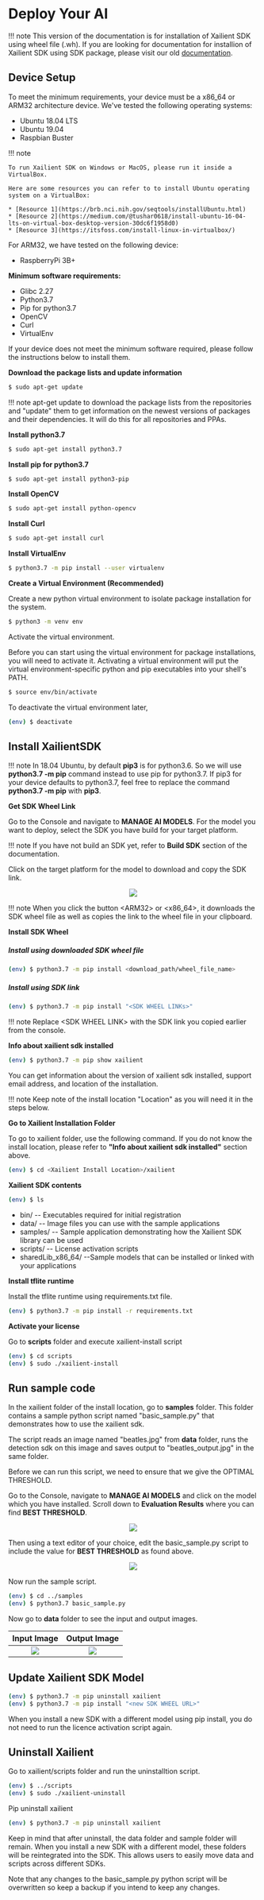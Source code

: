 # Deploy Your AI

!!! note
      This version of the documentation is for installation of Xailient SDK using wheel file (.wh). 
      If you are looking for documentation for installion of Xailient SDK using SDK package, please visit our old [documentation](https://xailient.readthedocs.io/en/latest/installation/).

## Device Setup

To meet the minimum requirements, your device must be a x86_64 or ARM32 architecture device. We've tested the following operating systems:

* Ubuntu 18.04 LTS
* Ubuntu 19.04
* Raspbian Buster

!!! note

    To run Xailient SDK on Windows or MacOS, please run it inside a VirtualBox.

    Here are some resources you can refer to to install Ubuntu operating system on a VirtualBox:

    * [Resource 1](https://brb.nci.nih.gov/seqtools/installUbuntu.html)
    * [Resource 2](https://medium.com/@tushar0618/install-ubuntu-16-04-lts-on-virtual-box-desktop-version-30dc6f1958d0)
    * [Resource 3](https://itsfoss.com/install-linux-in-virtualbox/)


For ARM32, we have tested on the following device:

* RaspberryPi 3B+

__Minimum software requirements:__

* Glibc 2.27
* Python3.7
* Pip for python3.7
* OpenCV
* Curl
* VirtualEnv

If your device does not meet the minimum software required, please follow the instructions below to install them.

__Download the package lists and update information__

```bash
$ sudo apt-get update
```

!!! note
    apt-get update to download the package lists from the repositories and "update" them to get information on the newest versions of packages and their dependencies. It will do this for all repositories and PPAs.

__Install python3.7__

```bash
$ sudo apt-get install python3.7
```

__Install pip for python3.7__

```bash
$ sudo apt-get install python3-pip
```

__Install OpenCV__

```bash
$ sudo apt-get install python-opencv
```

__Install Curl__

```bash
$ sudo apt-get install curl
```

__Install VirtualEnv__

```bash
$ python3.7 -m pip install --user virtualenv
```

__Create a Virtual Environment (Recommended)__

Create a new python virtual environment to isolate package installation for the system.

```bash
$ python3 -m venv env
```

Activate the virtual environment.

Before you can start using the virtual environment for package installations, you will need to activate it. Activating a virtual environment will put the virtual environment-specific python and pip executables into your shell's PATH.

```bash
$ source env/bin/activate
```

To deactivate the virtual environment later,

```bash
(env) $ deactivate
```

## Install XailientSDK

!!! note
    In 18.04 Ubuntu, by default __pip3__ is for python3.6. So we will use __python3.7 -m pip__ command instead to use pip for python3.7.
    If pip3 for your device defaults to python3.7, feel free to replace the command __python3.7 -m pip__ with __pip3__.

__Get SDK Wheel Link__

Go to the Console and navigate to __MANAGE AI MODELS__. For the model you want to deploy, select the SDK you have build for your target platform. 

!!! note
    If you have not build an SDK yet, refer to __Build SDK__ section of the documentation.

Click on the target platform for the model to download and copy the SDK link.

<p align="center">
  <img src="../img/console/CopySDKLink.png">
</p>

!!! note
    When you click the button &lt;ARM32&gt; or &lt;x86_64&gt;, it downloads the SDK wheel file as well as copies the link to the wheel file in your clipboard.

__Install SDK Wheel__

##### Install using downloaded SDK wheel file

```bash
(env) $ python3.7 -m pip install <download_path/wheel_file_name>
```

##### Install using SDK link

```bash
(env) $ python3.7 -m pip install "<SDK WHEEL LINKs>"
```

!!! note
    Replace &lt;SDK WHEEL LINK&gt; with the SDK link you copied earlier from the console.

__Info about xailient sdk installed__

```bash
(env) $ python3.7 -m pip show xailient
```

You can get information about the version of xailient sdk installed, support email address, and location of the installation. 

!!! note
    Keep note of the install location "Location" as you will need it in the steps below.

__Go to Xailient Installation Folder__

To go to xailient folder, use the following command. If you do not know the install location, please refer to __"Info about xailient sdk installed"__ section above.

```bash
(env) $ cd <Xailient Install Location>/xailient
```

__Xailient SDK contents__

```bash
(env) $ ls
```

* bin/ -- Executables required for initial registration
* data/ -- Image files you can use with the sample applications
* samples/ -- Sample application demonstrating how the Xailient SDK library can be used
* scripts/ -- License activation scripts
* sharedLib_x86_64/ --Sample models that can be installed or linked with your applications


__Install tflite runtime__

Install the tflite runtime using requirements.txt file.

```bash
(env) $ python3.7 -m pip install -r requirements.txt
```

__Activate your license__

Go to __scripts__ folder and execute xailient-install script

```bash
(env) $ cd scripts
(env) $ sudo ./xailient-install
```

## Run sample code

In the xailient folder of the install location, go to __samples__ folder. This folder contains a sample python script named "basic_sample.py" that demonstrates how to use the xailient sdk. 

The script reads an image named "beatles.jpg" from __data__ folder, runs the detection sdk on this image and saves output to "beatles_output.jpg" in the same folder.

Before we can run this script, we need to ensure that we give the OPTIMAL THRESHOLD.

Go to the Console, navigate to __MANAGE AI MODELS__ and click on the model which you have installed. 
Scroll down to __Evaluation Results__ where you can find __BEST THRESHOLD__.

<p align="center">
  <img src="../img/console/Evaluation_thresh.png">
</p>

Then using a text editor of your choice, edit the basic_sample.py script to include the value for __BEST THRESHOLD__ as found above.

<p align="center">
  <img src="../img/console/best_thresh.png">
</p>

Now run the sample script.


```bash
(env) $ cd ../samples
(env) $ python3.7 basic_sample.py
```

Now go to __data__ folder to see the input and output images.

Input Image | Output Image
:-------------------------:|:-------------------------:
![](../img/x86_64/beatles.jpg)   |  ![](../img/x86_64/beatles_output.jpg)


## Update Xailient SDK Model

```bash
(env) $ python3.7 -m pip uninstall xailient
(env) $ python3.7 -m pip install "<new SDK WHEEL URL>"
```

When you install a new SDK with a different model using pip install, you do not need to run the licence activation script again.

## Uninstall Xailient

Go to xailient/scripts folder and run the uninstalltion script.

``` bash
(env) $ ../scripts
(env) $ sudo ./xailient-uninstall
```

Pip uninstall xailient

```bash
(env) $ python3.7 -m pip uninstall xailient
```

Keep in mind that after uninstall, the data folder and sample folder will remain.
When you install a new SDK with a different model, these folders will be reintegrated into the SDK. This allows users to easily move data and scripts across different SDKs.

Note that any changes to the basic_sample.py python script will be overwritten so keep a backup if you intend to keep any changes.

